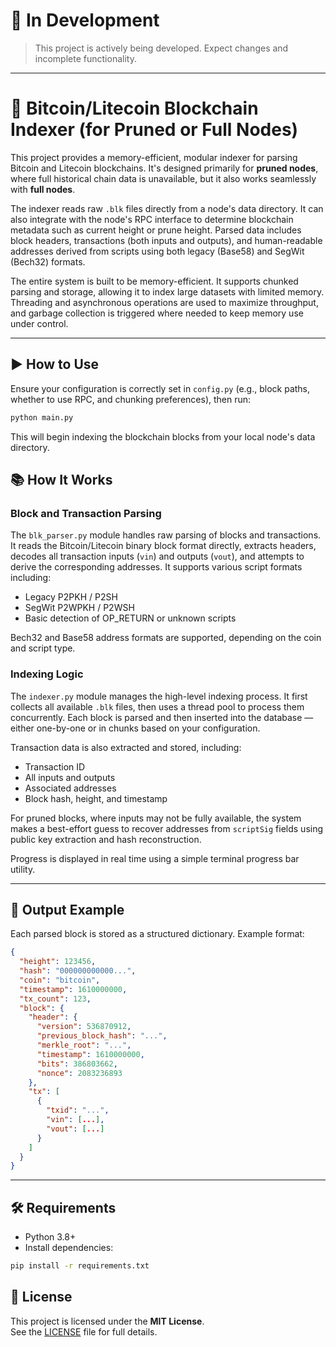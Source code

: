 # 🚧 In Development

> This project is actively being developed. Expect changes and incomplete functionality.

---

# 🧱 Bitcoin/Litecoin Blockchain Indexer (for Pruned or Full Nodes)

This project provides a memory-efficient, modular indexer for parsing Bitcoin and Litecoin blockchains. It's designed primarily for **pruned nodes**, where full historical chain data is unavailable, but it also works seamlessly with **full nodes**.

The indexer reads raw `.blk` files directly from a node's data directory. It can also integrate with the node's RPC interface to determine blockchain metadata such as current height or prune height. Parsed data includes block headers, transactions (both inputs and outputs), and human-readable addresses derived from scripts using both legacy (Base58) and SegWit (Bech32) formats.

The entire system is built to be memory-efficient. It supports chunked parsing and storage, allowing it to index large datasets with limited memory. Threading and asynchronous operations are used to maximize throughput, and garbage collection is triggered where needed to keep memory use under control.

---

## ▶️ How to Use

Ensure your configuration is correctly set in `config.py` (e.g., block paths, whether to use RPC, and chunking preferences), then run:

```bash
python main.py
```

This will begin indexing the blockchain blocks from your local node's data directory.

## 📚 How It Works

### Block and Transaction Parsing

The `blk_parser.py` module handles raw parsing of blocks and transactions. It reads the Bitcoin/Litecoin binary block format directly, extracts headers, decodes all transaction inputs (`vin`) and outputs (`vout`), and attempts to derive the corresponding addresses. It supports various script formats including:

- Legacy P2PKH / P2SH
- SegWit P2WPKH / P2WSH
- Basic detection of OP_RETURN or unknown scripts

Bech32 and Base58 address formats are supported, depending on the coin and script type.

### Indexing Logic

The `indexer.py` module manages the high-level indexing process. It first collects all available `.blk` files, then uses a thread pool to process them concurrently. Each block is parsed and then inserted into the database — either one-by-one or in chunks based on your configuration.

Transaction data is also extracted and stored, including:

- Transaction ID
- All inputs and outputs
- Associated addresses
- Block hash, height, and timestamp

For pruned blocks, where inputs may not be fully available, the system makes a best-effort guess to recover addresses from `scriptSig` fields using public key extraction and hash reconstruction.

Progress is displayed in real time using a simple terminal progress bar utility.

---

## 🧪 Output Example

Each parsed block is stored as a structured dictionary. Example format:

```json
{
  "height": 123456,
  "hash": "000000000000...",
  "coin": "bitcoin",
  "timestamp": 1610000000,
  "tx_count": 123,
  "block": {
    "header": {
      "version": 536870912,
      "previous_block_hash": "...",
      "merkle_root": "...",
      "timestamp": 1610000000,
      "bits": 386803662,
      "nonce": 2083236893
    },
    "tx": [
      {
        "txid": "...",
        "vin": [...],
        "vout": [...]
      }
    ]
  }
}
```

---

## 🛠 Requirements

- Python 3.8+
- Install dependencies:

```bash
pip install -r requirements.txt
```


## 📜 License

This project is licensed under the **MIT License**.  
See the [LICENSE](LICENSE) file for full details.
